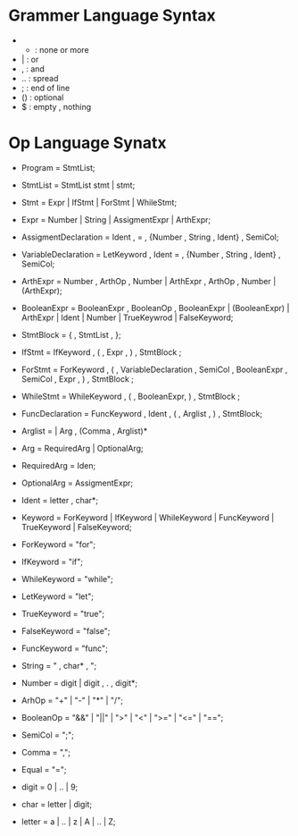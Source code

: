 # Grammer Language Syntax
- * : none or more
- | : or
- , : and
- .. : spread
- ; : end of line
- () : optional
- $  : empty , nothing

# Op Language Synatx 
- Program = StmtList;
- StmtList = StmtList stmt | stmt;
- Stmt = Expr 
        | IfStmt 
        | ForStmt
        | WhileStmt;
- Expr =  Number 
        | String
        | AssigmentExpr
        | ArthExpr;


- AssigmentDeclaration = Ident , = , {Number , String , Ident} , SemiCol; 
- VariableDeclaration = LetKeyword , Ident = , {Number , String , Ident} , SemiCol; 
- ArthExpr =  Number , ArthOp , Number 
            | ArthExpr  , ArthOp , Number
            | (ArthExpr);

- BooleanExpr =   BooleanExpr  , BooleanOp , BooleanExpr
                | (BooleanExpr)
                | ArthExpr
                | Ident
                | Number
                | TrueKeywrod 
                | FalseKeyword; 



- StmtBlock = { , StmtList , };
- IfStmt = IfKeyword , ( , Expr , ) , StmtBlock ;
- ForStmt = ForKeyword , ( , VariableDeclaration , SemiCol , BooleanExpr , SemiCol , Expr  , ) , StmtBlock ;
- WhileStmt = WhileKeyword , ( , BooleanExpr, ) , StmtBlock ; 
- FuncDeclaration = FuncKeyword , Ident , (  , Arglist , ) , StmtBlock;
- Arglist = | Arg , (Comma , Arglist)*
- Arg =   RequiredArg
        | OptionalArg;
- RequiredArg = Iden; 
- OptionalArg = AssigmentExpr; 



- Ident = letter , char*;
- Keyword = ForKeyword | IfKeyword | WhileKeyword | FuncKeyword | TrueKeyword | FalseKeyword;
- ForKeyword = "for";
- IfKeyword = "if";
- WhileKeyword = "while";
- LetKeyword = "let";
- TrueKeyword = "true";
- FalseKeyword = "false";
- FuncKeyword = "func";

- String = " , char* , "; 
- Number = digit | digit  , . , digit*;
- ArhOp = "+" | "-" | "*" | "/";
- BooleanOp = "&&" | "||" | ">" | "<" | ">=" | "<=" | "==";
- SemiCol = ";";
- Comma = ",";
- Equal = "=";
- digit = 0 | .. | 9;
- char = letter | digit;
- letter = a | .. | z | A | .. | Z;



